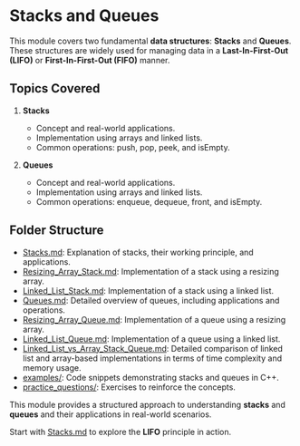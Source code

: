 # Stacks and Queues  

This module covers two fundamental **data structures**: **Stacks** and **Queues**. These structures are widely used for managing data in a **Last-In-First-Out (LIFO)** or **First-In-First-Out (FIFO)** manner.  

## Topics Covered  

1. **Stacks**  
   - Concept and real-world applications.  
   - Implementation using arrays and linked lists.  
   - Common operations: push, pop, peek, and isEmpty.  

2. **Queues**  
   - Concept and real-world applications.  
   - Implementation using arrays and linked lists.  
   - Common operations: enqueue, dequeue, front, and isEmpty.  

## Folder Structure  

- [Stacks.md](Stacks.md): Explanation of stacks, their working principle, and applications.
- [Resizing_Array_Stack.md](Resizing_Array_Stack.md): Implementation of a stack using a resizing array.
- [Linked_List_Stack.md](Linked_List_Stack.md): Implementation of a stack using a linked list.
- [Queues.md](Queues.md): Detailed overview of queues, including applications and operations.
- [Resizing_Array_Queue.md](Resizing_Array_Queue.md): Implementation of a queue using a resizing array.
- [Linked_List_Queue.md](Linked_List_Queue.md): Implementation of a queue using a linked list.
- [Linked_List_vs_Array_Stack_Queue.md](Linked_List_vs_Array_Stack_Queue.md): Detailed comparison of linked list and array-based implementations in terms of time complexity and memory usage. 
- [examples/](examples/): Code snippets demonstrating stacks and queues in C++.  
- [practice_questions/](practice_questions/): Exercises to reinforce the concepts.  

This module provides a structured approach to understanding **stacks** and **queues** and their applications in real-world scenarios.

Start with [Stacks.md](Stacks.md) to explore the **LIFO** principle in action.  
